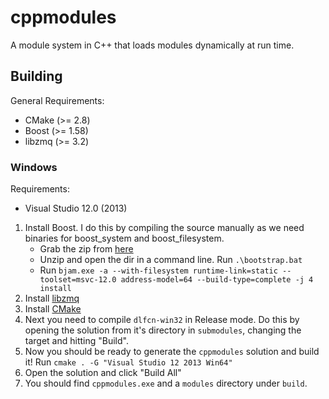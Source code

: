 # cppmodules
A module system in C++ that loads modules dynamically at run time.

## Building

General Requirements:
* CMake  (>= 2.8)
* Boost  (>= 1.58)
* libzmq (>= 3.2)

### Windows
Requirements:
* Visual Studio 12.0 (2013)

1. Install Boost. I do this by compiling the source manually as we need binaries for boost_system and boost_filesystem.
    * Grab the zip from [here](http://www.boost.org/users/history/version_1_60_0.html)
    * Unzip and open the dir in a command line. Run `.\bootstrap.bat`
    * Run `bjam.exe -a --with-filesystem runtime-link=static --toolset=msvc-12.0 address-model=64 --build-type=complete -j 4 install`
2. Install [libzmq](http://zeromq.org/distro:microsoft-windows)
3. Install [CMake](https://cmake.org/download/)
4. Next you need to compile `dlfcn-win32` in Release mode. Do this by opening the solution from it's directory in `submodules`, changing the target and hitting "Build".
5. Now you should be ready to generate the `cppmodules` solution and build it! Run `cmake . -G "Visual Studio 12 2013 Win64"`
6. Open the solution and click "Build All"
7. You should find `cppmodules.exe` and a `modules` directory under `build`.
